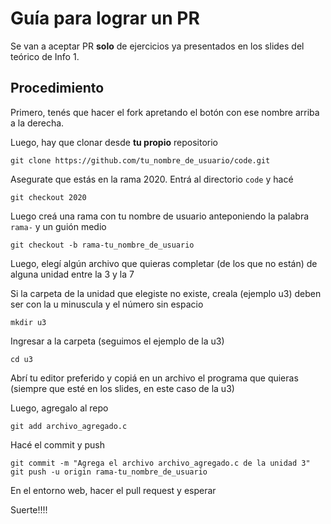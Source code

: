# Guía para lograr un PR

Se van a aceptar PR **solo** de ejercicios ya presentados en los slides del teórico de Info 1.

## Procedimiento

Primero, tenés que hacer el fork apretando el botón con ese nombre arriba a la derecha.

Luego, hay que clonar desde **tu propio** repositorio

```
git clone https://github.com/tu_nombre_de_usuario/code.git
```

Asegurate que estás en la rama 2020. Entrá al directorio `code` y hacé

```
git checkout 2020
```

Luego creá una rama con tu nombre de usuario anteponiendo la palabra `rama-` y un guión medio

```
git checkout -b rama-tu_nombre_de_usuario
```

Luego, elegí algún archivo que quieras completar (de los que no están) de alguna unidad entre la 3 y la 7

Si la carpeta de la unidad que elegiste no existe, creala (ejemplo u3) deben ser con la u minuscula y el número sin espacio

```
mkdir u3
```

Ingresar a la carpeta (seguimos el ejemplo de la u3)

```
cd u3
```

Abrí tu editor preferido y copiá en un archivo el programa que quieras (siempre que esté en los slides, en este caso de la u3)

Luego, agregalo al repo

```
git add archivo_agregado.c
```

Hacé el commit y push

```
git commit -m "Agrega el archivo archivo_agregado.c de la unidad 3"
git push -u origin rama-tu_nombre_de_usuario
```

En el entorno web, hacer el pull request y esperar

Suerte!!!!
